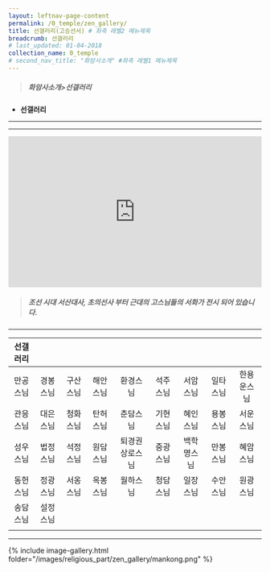 ```yaml
---
layout: leftnav-page-content
permalink: /0_temple/zen_gallery/
title: 선갤러리(고승선서) # 좌측 레벨2 메뉴제목
breadcrumb: 선갤러리
# last_updated: 01-04-2018 
collection_name: 0_temple
# second_nav_title: "화암사소개" #좌측 레벨1 메뉴제목
---
```


> ##### **화암사소개>선갤러리**

* **선갤러리**
---
---
<iframe width="100%"
        height="300"
        src="https://youtube.com/embed/wKjkdmNswZ0?t=12"
        frameborder="0"
        allow="autoplay; encrypted-media"
        allowfullscreen></iframe>

> ##### **조선 시대 서산대사, 초의선사 부터 근대의 고스님들의 서화가 전시 되어 있습니다.**

---

|**선갤러리**|||||||||
|:-:|:-:|:-:|:-:|:-:|:-:|:-:|:-:|:-:|
|만공스님|경봉스님|구산스님|해안스님|환경스님|석주스님|서암스님|일타스님|한용운스님|
|관응스님|대은스님|청화스님|탄허스님|춘담스님|기현스님|혜인스님|용봉스님|서운스님|
|성우스님|법정스님|석정스님|원담스님|퇴경권상로스님|중광스님|백학명스님|만봉스님|혜암스님|
|동헌스님|정광스님|서옹스님|옥봉스님|월하스님|청담스님|일장스님|수안스님|원광스님|
|송담스님|설정스님||||||||
||||||||||


<!--  1. 스님 사진 (또는 초상화) 2. 스님 소개 3. 선갤러리 서화 사진 4. 서화 설명 ....아래 페이지와 같이 구성되면 어떨까? 합니다. -->

---
{% include image-gallery.html folder="/images/religious_part/zen_gallery/mankong.png" %}



<!-- <table class="table-v">
	<tr>
		<td>More content</td>
		<td>Test: <br><br> (1) Lorem Ipsum comes from sections 1.10.32 and 1.10.33 of "de Finibus Bonorum et Malorum" (The Extremes of Good and Evil) by Cicero, written in 45 BC. <br> (2) This book is a treatise on the theory of ethics, very popular during the Renaissance.</td>
	</tr>
	<tr>
		<td>New content</td>
		<td>he first line of Lorem Ipsum, "Lorem ipsum dolor sit amet..", comes from a line in section 1.10.32.</td>
	</tr>
	<tr>
		<td>Some content</td>
		<td><b>Certificate of Registration</b> <br>(i) Dummy content - blah <br>(ii) More dummy content - bleh <br> (iii) Some more dummy content - blub <br><br> **Last bit of dummy content** - gah</td>
	</tr>
</table> -->


<!-- 3. Many desktop publishing packages and web page editors now use Lorem Ipsum as their default model text, and a search for 'lorem ipsum' will uncover many web sites still in their infancy:
* Various versions have evolved over the [years](https://www.google.com.sg/search?q=year&oq=year&aqs=chrome..69i57j69i61j0l4.326j0j4&sourceid=chrome&ie=UTF-8){:target="_blank"} 
* sometimes by accident, sometimes on purpose (injected humour and the like).
---

A sample download file can be found [here]({{site.baseurl}}/files/guides/guide-new-application.pdf)

For further clarification, please email [dummy_email@dummy.com](mailto:dummy_email@dummy.com).       -->
